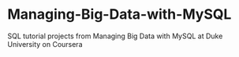 # Managing-Big-Data-with-MySQL
SQL tutorial projects from Managing Big Data with MySQL at Duke University on Coursera
